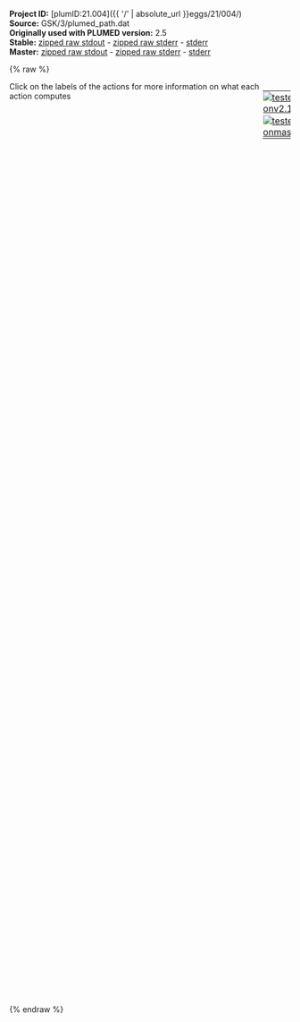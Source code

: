 **Project ID:** [plumID:21.004]({{ '/' | absolute_url }}eggs/21/004/)  
**Source:** GSK/3/plumed_path.dat  
**Originally used with PLUMED version:** 2.5  
**Stable:** [zipped raw stdout](plumed_path.dat.plumed.stdout.txt.zip) - [zipped raw stderr](plumed_path.dat.plumed.stderr.txt.zip) - [stderr](plumed_path.dat.plumed.stderr)  
**Master:** [zipped raw stdout](plumed_path.dat.plumed_master.stdout.txt.zip) - [zipped raw stderr](plumed_path.dat.plumed_master.stderr.txt.zip) - [stderr](plumed_path.dat.plumed_master.stderr)  

{% raw %}
<div style="width: 100%; float:left">
<div style="width: 90%; float:left" id="value_details_data/GSK/3/plumed_path.dat"> Click on the labels of the actions for more information on what each action computes </div>
<div style="width: 10%; float:left"><table><tr><td style="padding:1px"><a href="plumed_path.dat.plumed.stderr"><img src="https://img.shields.io/badge/v2.10-passing-green.svg" alt="tested onv2.10" /></a></td></tr><tr><td style="padding:1px"><a href="plumed_path.dat.plumed_master.stderr"><img src="https://img.shields.io/badge/master-passing-green.svg" alt="tested onmaster" /></a></td></tr></table></div></div>
<pre style="width=97%;">
<span class="plumedtooltip" style="color:green">RESTART<span class="right">Activate restart. <a href="https://www.plumed.org/doc-master/user-doc/html/_r_e_s_t_a_r_t.html" style="color:green">More details</a><i></i></span></span>
<br/><span style="display:none;" id="data/GSK/3/plumed_path.dat">The RESTART action with label <b></b> calculates something</span><span class="plumedtooltip" style="color:green">WHOLEMOLECULES<span class="right">This action is used to rebuild molecules that can become split by the periodic boundary conditions. <a href="https://www.plumed.org/doc-master/user-doc/html/_w_h_o_l_e_m_o_l_e_c_u_l_e_s.html" style="color:green">More details</a><i></i></span></span> <span class="plumedtooltip">ENTITY0<span class="right">the atoms that make up a molecule that you wish to align<i></i></span></span>=1-5640 <span class="plumedtooltip">ENTITY1<span class="right">the atoms that make up a molecule that you wish to align<i></i></span></span>=5641-5700 <span class="plumedtooltip">STRIDE<span class="right"> the frequency with which molecules are reassembled<i></i></span></span>=1

<b name="data/GSK/3/plumed_path.datp" onclick='showPath("data/GSK/3/plumed_path.dat","data/GSK/3/plumed_path.datp","data/GSK/3/plumed_path.datp","black")'>p</b><span style="display:none;" id="data/GSK/3/plumed_path.datp">The PATHMSD action with label <b>p</b> calculates the following quantities:<table  align="center" frame="void" width="95%" cellpadding="5%"><tr><td width="5%"><b> Quantity </b>  </td><td width="5%"><b> Type </b>  </td><td><b> Description </b> </td></tr><tr><td width="5%">p.sss</td><td width="5%"><font color="black">scalar</font></td><td>the position on the path</td></tr><tr><td width="5%">p.zzz</td><td width="5%"><font color="black">scalar</font></td><td>the distance from the path</td></tr></table></span>: <span class="plumedtooltip" style="color:green">PATHMSD<span class="right">This Colvar calculates path collective variables. <a href="https://www.plumed.org/doc-master/user-doc/html/_p_a_t_h_m_s_d.html" style="color:green">More details</a><i></i></span></span> <span class="plumedtooltip">REFERENCE<span class="right">the pdb is needed to provide the various milestones<i></i></span></span>=path.pdb  <span class="plumedtooltip">LAMBDA<span class="right">the lambda parameter is needed for smoothing, is in the units of plumed<i></i></span></span>=230.00 <span class="plumedtooltip">NEIGH_STRIDE<span class="right">how often the neighbor list needs to be calculated in time units<i></i></span></span>=4 <span class="plumedtooltip">NEIGH_SIZE<span class="right">size of the neighbor list<i></i></span></span>=8

<span id="data/GSK/3/plumed_path.datdefmeta_short"><b name="data/GSK/3/plumed_path.datmeta" onclick='showPath("data/GSK/3/plumed_path.dat","data/GSK/3/plumed_path.datmeta","data/GSK/3/plumed_path.datmeta","black")'>meta</b><span style="display:none;" id="data/GSK/3/plumed_path.datmeta">The METAD action with label <b>meta</b> calculates the following quantities:<table  align="center" frame="void" width="95%" cellpadding="5%"><tr><td width="5%"><b> Quantity </b>  </td><td width="5%"><b> Type </b>  </td><td><b> Description </b> </td></tr><tr><td width="5%">meta.bias</td><td width="5%"><font color="black">scalar</font></td><td>the instantaneous value of the bias potential</td></tr></table></span>: <span class="plumedtooltip" style="color:green">METAD<span class="right">Used to performed metadynamics on one or more collective variables. This action has <a class="toggler" href='javascript:;' onclick='toggleDisplay("data/GSK/3/plumed_path.datdefmeta");'>hidden defaults</a>. <a href="https://www.plumed.org/doc-master/user-doc/html/_m_e_t_a_d.html">More details</a><i></i></span></span> <span class="plumedtooltip">ARG<span class="right">the labels of the scalars on which the bias will act<i></i></span></span>=<b name="data/GSK/3/plumed_path.datp">p.sss</b>,<b name="data/GSK/3/plumed_path.datp">p.zzz</b> <span class="plumedtooltip">SIGMA<span class="right">the widths of the Gaussian hills<i></i></span></span>=0.2,0.01 <span class="plumedtooltip">HEIGHT<span class="right">the heights of the Gaussian hills<i></i></span></span>=0.84 <span class="plumedtooltip">TEMP<span class="right">the system temperature - this is only needed if you are doing well-tempered metadynamics<i></i></span></span>=300 <span class="plumedtooltip">BIASFACTOR<span class="right">use well tempered metadynamics and use this bias factor<i></i></span></span>=15 <span class="plumedtooltip">PACE<span class="right">the frequency for hill addition<i></i></span></span>=500 <span class="plumedtooltip">GRID_MIN<span class="right">the lower bounds for the grid<i></i></span></span>=1,-0.015 <span class="plumedtooltip">GRID_MAX<span class="right">the upper bounds for the grid<i></i></span></span>=69,0.18
</span><span id="data/GSK/3/plumed_path.datdefmeta_long" style="display:none;"><b name="data/GSK/3/plumed_path.datmeta" onclick='showPath("data/GSK/3/plumed_path.dat","data/GSK/3/plumed_path.datmeta","data/GSK/3/plumed_path.datmeta","black")'>meta</b>: <span class="plumedtooltip" style="color:green">METAD<span class="right">Used to performed metadynamics on one or more collective variables. This action uses the <a class="toggler" href='javascript:;' onclick='toggleDisplay("data/GSK/3/plumed_path.datdefmeta");'>defaults shown here</a>. <a href="https://www.plumed.org/doc-master/user-doc/html/_m_e_t_a_d.html">More details</a><i></i></span></span> <span class="plumedtooltip">ARG<span class="right">the labels of the scalars on which the bias will act<i></i></span></span>=<b name="data/GSK/3/plumed_path.datp">p.sss</b>,<b name="data/GSK/3/plumed_path.datp">p.zzz</b> <span class="plumedtooltip">SIGMA<span class="right">the widths of the Gaussian hills<i></i></span></span>=0.2,0.01 <span class="plumedtooltip">HEIGHT<span class="right">the heights of the Gaussian hills<i></i></span></span>=0.84 <span class="plumedtooltip">TEMP<span class="right">the system temperature - this is only needed if you are doing well-tempered metadynamics<i></i></span></span>=300 <span class="plumedtooltip">BIASFACTOR<span class="right">use well tempered metadynamics and use this bias factor<i></i></span></span>=15 <span class="plumedtooltip">PACE<span class="right">the frequency for hill addition<i></i></span></span>=500 <span class="plumedtooltip">GRID_MIN<span class="right">the lower bounds for the grid<i></i></span></span>=1,-0.015 <span class="plumedtooltip">GRID_MAX<span class="right">the upper bounds for the grid<i></i></span></span>=69,0.18  <span class="plumedtooltip">FILE<span class="right"> a file in which the list of added hills is stored<i></i></span></span>=HILLS
</span><b name="data/GSK/3/plumed_path.datuwall_z" onclick='showPath("data/GSK/3/plumed_path.dat","data/GSK/3/plumed_path.datuwall_z","data/GSK/3/plumed_path.datuwall_z","black")'>uwall_z</b><span style="display:none;" id="data/GSK/3/plumed_path.datuwall_z">The UPPER_WALLS action with label <b>uwall_z</b> calculates the following quantities:<table  align="center" frame="void" width="95%" cellpadding="5%"><tr><td width="5%"><b> Quantity </b>  </td><td width="5%"><b> Type </b>  </td><td><b> Description </b> </td></tr><tr><td width="5%">uwall_z.bias</td><td width="5%"><font color="black">scalar</font></td><td>the instantaneous value of the bias potential</td></tr><tr><td width="5%">uwall_z.force2</td><td width="5%"><font color="black">scalar</font></td><td>the instantaneous value of the squared force due to this bias potential</td></tr></table></span>: <span class="plumedtooltip" style="color:green">UPPER_WALLS<span class="right">Defines a wall for the value of one or more collective variables, <a href="https://www.plumed.org/doc-master/user-doc/html/_u_p_p_e_r__w_a_l_l_s.html" style="color:green">More details</a><i></i></span></span> <span class="plumedtooltip">ARG<span class="right">the arguments on which the bias is acting<i></i></span></span>=<b name="data/GSK/3/plumed_path.datp">p.zzz</b> <span class="plumedtooltip">AT<span class="right">the positions of the wall<i></i></span></span>=0.05 <span class="plumedtooltip">KAPPA<span class="right">the force constant for the wall<i></i></span></span>=400000.0
<b name="data/GSK/3/plumed_path.datlwall_s_o" onclick='showPath("data/GSK/3/plumed_path.dat","data/GSK/3/plumed_path.datlwall_s_o","data/GSK/3/plumed_path.datlwall_s_o","black")'>lwall_s_o</b><span style="display:none;" id="data/GSK/3/plumed_path.datlwall_s_o">The LOWER_WALLS action with label <b>lwall_s_o</b> calculates the following quantities:<table  align="center" frame="void" width="95%" cellpadding="5%"><tr><td width="5%"><b> Quantity </b>  </td><td width="5%"><b> Type </b>  </td><td><b> Description </b> </td></tr><tr><td width="5%">lwall_s_o.bias</td><td width="5%"><font color="black">scalar</font></td><td>the instantaneous value of the bias potential</td></tr><tr><td width="5%">lwall_s_o.force2</td><td width="5%"><font color="black">scalar</font></td><td>the instantaneous value of the squared force due to this bias potential</td></tr></table></span>: <span class="plumedtooltip" style="color:green">LOWER_WALLS<span class="right">Defines a wall for the value of one or more collective variables, <a href="https://www.plumed.org/doc-master/user-doc/html/_l_o_w_e_r__w_a_l_l_s.html" style="color:green">More details</a><i></i></span></span> <span class="plumedtooltip">ARG<span class="right">the arguments on which the bias is acting<i></i></span></span>=<b name="data/GSK/3/plumed_path.datp">p.sss</b> <span class="plumedtooltip">AT<span class="right">the positions of the wall<i></i></span></span>=1  <span class="plumedtooltip">KAPPA<span class="right">the force constant for the wall<i></i></span></span>=20000.0
<b name="data/GSK/3/plumed_path.datuwall_s_i" onclick='showPath("data/GSK/3/plumed_path.dat","data/GSK/3/plumed_path.datuwall_s_i","data/GSK/3/plumed_path.datuwall_s_i","black")'>uwall_s_i</b><span style="display:none;" id="data/GSK/3/plumed_path.datuwall_s_i">The UPPER_WALLS action with label <b>uwall_s_i</b> calculates the following quantities:<table  align="center" frame="void" width="95%" cellpadding="5%"><tr><td width="5%"><b> Quantity </b>  </td><td width="5%"><b> Type </b>  </td><td><b> Description </b> </td></tr><tr><td width="5%">uwall_s_i.bias</td><td width="5%"><font color="black">scalar</font></td><td>the instantaneous value of the bias potential</td></tr><tr><td width="5%">uwall_s_i.force2</td><td width="5%"><font color="black">scalar</font></td><td>the instantaneous value of the squared force due to this bias potential</td></tr></table></span>: <span class="plumedtooltip" style="color:green">UPPER_WALLS<span class="right">Defines a wall for the value of one or more collective variables, <a href="https://www.plumed.org/doc-master/user-doc/html/_u_p_p_e_r__w_a_l_l_s.html" style="color:green">More details</a><i></i></span></span> <span class="plumedtooltip">ARG<span class="right">the arguments on which the bias is acting<i></i></span></span>=<b name="data/GSK/3/plumed_path.datp">p.sss</b> <span class="plumedtooltip">AT<span class="right">the positions of the wall<i></i></span></span>=70 <span class="plumedtooltip">KAPPA<span class="right">the force constant for the wall<i></i></span></span>=20000.0

<span class="plumedtooltip" style="color:green">PRINT<span class="right">Print quantities to a file. <a href="https://www.plumed.org/doc-master/user-doc/html/_p_r_i_n_t.html" style="color:green">More details</a><i></i></span></span> <span class="plumedtooltip">ARG<span class="right">the labels of the values that you would like to print to the file<i></i></span></span>=<b name="data/GSK/3/plumed_path.datp">p.sss</b>,<b name="data/GSK/3/plumed_path.datp">p.zzz</b> <span class="plumedtooltip">STRIDE<span class="right"> the frequency with which the quantities of interest should be output<i></i></span></span>=250 <span class="plumedtooltip">FILE<span class="right">the name of the file on which to output these quantities<i></i></span></span>=COLV_Path <span class="plumedtooltip">FMT<span class="right">the format that should be used to output real numbers<i></i></span></span>=%8.4f
</pre>
{% endraw %}
